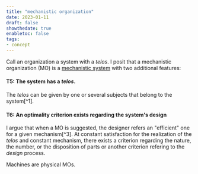 ```yaml
---
title: "mechanistic organization"
date: 2023-01-11
draft: false
showthedate: true
enabletoc: false
tags:
- concept
---
```

Call an organization a system with a *telos*. I posit that a mechanistic organization (MO) is a [mechanistic system](concept/mechanistic%20system.md) with two additional features:

#### T5: The system has a *telos*. 
The *telos* can be given by one or several subjects that belong to the system[^1]. 

#### T6: An optimality criterion exists regarding the system's design 
I argue that when a MO is suggested, the designer refers an "efficient" one for a given mechanism[^3]. At constant satisfaction for the realization of the *telos* and constant mechanism, there exists a criterion regarding the nature, the number, or the disposition of parts or another criterion refering to the *design* process. 

Machines are physical MOs. 